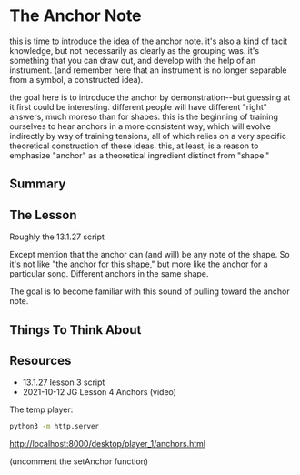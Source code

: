 # The Anchor Note

this is time to introduce the idea of the anchor note. it's also a kind of tacit knowledge, but not necessarily as clearly as the grouping was. it's something that you can draw out, and develop with the help of an instrument. (and remember here that an instrument is no longer separable from a symbol, a constructed idea).

the goal here is to introduce the anchor by demonstration--but guessing at it first could be interesting. different people will have different "right" answers, much moreso than for shapes. this is the beginning of training ourselves to hear anchors in a more consistent way, which will evolve indirectly by way of training tensions, all of which relies on a very specific theoretical construction of these ideas. this, at least, is a reason to emphasize "anchor" as a theoretical ingredient distinct from "shape."

## Summary



## The Lesson

Roughly the 13.1.27 script

Except mention that the anchor can (and will) be any note of the shape. So it's not like "the anchor for this shape," but more like the anchor for a particular song. Different anchors in the same shape.

The goal is to become familiar with this sound of pulling toward the anchor note.


## Things To Think About




## Resources

- 13.1.27 lesson 3 script
- 2021-10-12 JG Lesson 4 Anchors (video)

The temp player:
```bash
python3 -m http.server
```
[http://localhost:8000/desktop/player_1/anchors.html](http://localhost:8000/david_local/development_local/Method-Sketch/media/temp_player/anchors.html)

(uncomment the setAnchor function)
